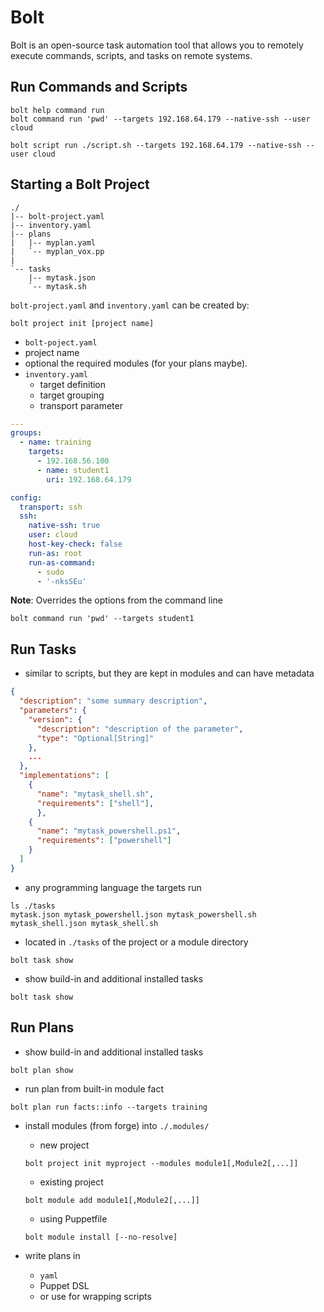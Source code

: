 # Bolt

Bolt is an open-source task automation tool that allows you to remotely execute commands, scripts, and tasks on remote systems.

## Run Commands and Scripts

```
bolt help command run
bolt command run 'pwd' --targets 192.168.64.179 --native-ssh --user cloud
```

```
bolt script run ./script.sh --targets 192.168.64.179 --native-ssh --user cloud
```

## Starting a Bolt Project

```
./
|-- bolt-project.yaml
|-- inventory.yaml
|-- plans
|   |-- myplan.yaml
|   `-- myplan_vox.pp
|
`-- tasks
    |-- mytask.json
    `-- mytask.sh
```

`bolt-project.yaml` and `inventory.yaml` can be created by:

```console
bolt project init [project name]
```

* `bolt-poject.yaml`
 * project name
 * optional the required modules (for your plans maybe).
* `inventory.yaml`
  * target definition
  * target grouping
  * transport parameter

```yaml
---
groups:
  - name: training
    targets:
      - 192.168.56.100
      - name: student1
        uri: 192.168.64.179

config:
  transport: ssh
  ssh:
    native-ssh: true
    user: cloud
    host-key-check: false
    run-as: root
    run-as-command:
      - sudo
      - '-nksSEu'
```

**Note**: Overrides the options from the command line

```
bolt command run 'pwd' --targets student1
```

## Run Tasks

* similar to scripts, but they are kept in modules and can have metadata

```json
{
  "description": "some summary description",
  "parameters": {
    "version": {
      "description": "description of the parameter",
      "type": "Optional[String]"
    },
    ...
  },
  "implementations": [
    {
      "name": "mytask_shell.sh",
      "requirements": ["shell"],
      },
    {
      "name": "mytask_powershell.ps1",
      "requirements": ["powershell"]
    }
  ]
}
```

* any programming language the targets run

```console
ls ./tasks
mytask.json mytask_powershell.json mytask_powershell.sh 
mytask_shell.json mytask_shell.sh
```

* located in `./tasks` of the project or a module directory

```console
bolt task show
```

* show build-in  and additional installed tasks

```console
bolt task show
```

## Run Plans

* show build-in  and additional installed tasks

```console
bolt plan show
```

* run plan from built-in module fact

```console
bolt plan run facts::info --targets training
```

* install modules (from forge) into `./.modules/`

  * new project

  ```console
  bolt project init myproject --modules module1[,Module2[,...]]
  ```

  * existing project

  ```console
  bolt module add module1[,Module2[,...]]
  ```

  * using Puppetfile

  ```console
  bolt module install [--no-resolve]
  ```

* write plans in
  * `yaml`
  * Puppet DSL
  * or use for wrapping scripts
